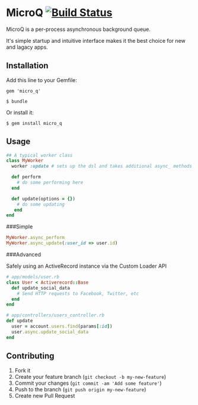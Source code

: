 # MicroQ [![Build Status](https://travis-ci.org/bnorton/micro_q.png)](https://travis-ci.org/bnorton/micro_q)

MicroQ is a per-process asynchronous background queue.

It's simple startup and intuitive interface makes it the best choice for new and lagacy apps.

## Installation

Add this line to your Gemfile:

    gem 'micro_q'

    $ bundle

Or install it:

    $ gem install micro_q

## Usage

```ruby
## A typical worker class
class MyWorker
  worker :update # sets up the dsl and takes additional async_ methods

  def perform
    # do some performing here
  end

  def update(options = {})
    # do some updating
   end
end
```

###Simple

```ruby
MyWorker.async_perform
MyWorker.async_update(:user_id => user.id)
```

###Advanced

Safely using an ActiveRecord instance via the Custom Loader API 
```ruby
# app/models/user.rb
class User < Activerecord::Base
  def update_social_data
    # Send HTTP requests to Facebook, Twitter, etc
  end
end

# app/controllers/users_controller.rb
def update
  user = account.users.find(params[:id])
  user.async.update_social_data
end
```

## Contributing

1. Fork it
2. Create your feature branch (`git checkout -b my-new-feature`)
3. Commit your changes (`git commit -am 'Add some feature'`)
4. Push to the branch (`git push origin my-new-feature`)
5. Create new Pull Request
